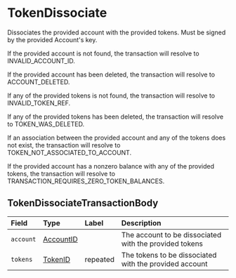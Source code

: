 # TokenDissociate

Dissociates the provided account with the provided tokens. Must be signed by the provided Account's key.

If the provided account is not found, the transaction will resolve to INVALID\_ACCOUNT\_ID.

If the provided account has been deleted, the transaction will resolve to ACCOUNT\_DELETED.

If any of the provided tokens is not found, the transaction will resolve to INVALID\_TOKEN\_REF.

If any of the provided tokens has been deleted, the transaction will resolve to TOKEN\_WAS\_DELETED.

If an association between the provided account and any of the tokens does not exist, the transaction will resolve to TOKEN\_NOT\_ASSOCIATED\_TO\_ACCOUNT.

If the provided account has a nonzero balance with any of the provided tokens, the transaction will resolve to TRANSACTION\_REQUIRES\_ZERO\_TOKEN\_BALANCES.

## TokenDissociateTransactionBody

| Field | Type | Label | Description |
| :--- | :--- | :--- | :--- |
| `account` | [AccountID](https://docs.hedera.com/guides/docs/hedera-api/basic-types/accountid) |  | The account to be dissociated with the provided tokens  |
| `tokens` | [TokenID](https://docs.hedera.com/guides/docs/hedera-api/basic-types/tokenid) | repeated | The tokens to be dissociated with the provided account |

